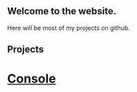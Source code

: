 ## Welcome to the website.
Here will be most of my projects on github.
## Projects
# [Console](https://github.com/AstralCat1/Console)
